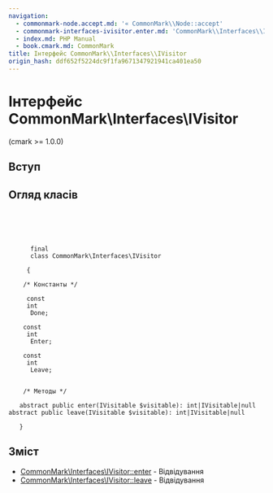 ```yaml
---
navigation:
  - commonmark-node.accept.md: '« CommonMark\\Node::accept'
  - commonmark-interfaces-ivisitor.enter.md: 'CommonMark\\Interfaces\\IVisitor::enter »'
  - index.md: PHP Manual
  - book.cmark.md: CommonMark
title: Інтерфейс CommonMark\\Interfaces\\IVisitor
origin_hash: ddf652f5224dc9f1fa9671347921941ca401ea50
---
```

# Інтерфейс CommonMark\\Interfaces\\IVisitor

(cmark >= 1.0.0)

## Вступ

## Огляд класів

```classsynopsis


    
    
     
      final
      class CommonMark\Interfaces\IVisitor
     
     {
    
    /* Константы */
    
     const
     int
      Done;

    const
     int
      Enter;

    const
     int
      Leave;


    /* Методы */
    
   abstract public enter(IVisitable $visitable): int|IVisitable|null
abstract public leave(IVisitable $visitable): int|IVisitable|null

   }
```

## Зміст

-   [CommonMark\\Interfaces\\IVisitor::enter](commonmark-interfaces-ivisitor.enter.md) \- Відвідування
-   [CommonMark\\Interfaces\\IVisitor::leave](commonmark-interfaces-ivisitor.leave.md) \- Відвідування
